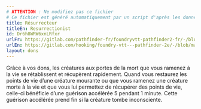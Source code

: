 ```yaml
---
# ATTENTION : Ne modifiez pas ce fichier
# Ce fichier est généré automatiquement par un script d'après les données du module Foundry VTT officiel et de sa traduction
title: Résurrecteur
titleEn: Resurrectionist
id: Dr6h8WRW6xnLRfxr
urlFr: https://gitlab.com/pathfinder-fr/foundryvtt-pathfinder2-fr/-/blob/master/data/feats/Dr6h8WRW6xnLRfxr.htm
urlEn: https://gitlab.com/hooking/foundry-vtt---pathfinder-2e/-/blob/master/packs/data/feats.db/resurrectionist.json
layout: dons
---
```

Grâce à vos dons, les créatures aux portes de la mort que vous ramenez à la vie se rétablissent et récupèrent rapidement. Quand vous restaurez les points de vie d’une créature mourante ou que vous ramenez une créature morte à la vie et que vous lui permettez de récupérer des points de vie, celle-ci bénéficie d’une guérison accélérée 5 pendant 1 minute. Cette guérison accélérée prend fin si la créature tombe inconsciente.
